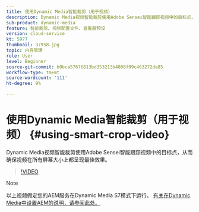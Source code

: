 ```yaml
---
title: 使用Dynamic Media智能裁剪（用于视频）
description: Dynamic Media视频智能裁剪使用Adobe Sensei智能跟踪视频中的目标点，从而确保视频在所有屏幕大小上都呈现最佳效果。
sub-product: dynamic-media
feature: 智能裁剪、视频配置文件、查看器预设
version: cloud-service
kt: 5977
thumbnail: 37958.jpg
topic: 内容管理
role: User
level: Beginner
source-git-commit: b0bca57676813bd353213b4808f99c463272de85
workflow-type: tm+mt
source-wordcount: '111'
ht-degree: 9%

---
```



# 使用Dynamic Media智能裁剪（用于视频） {#using-smart-crop-video}

Dynamic Media视频智能裁剪使用Adobe Sensei智能跟踪视频中的目标点，从而确保视频在所有屏幕大小上都呈现最佳效果。

>[!VIDEO](https://video.tv.adobe.com/v/37958/?quality=12)

>[!NOTE]
>
>以上视频假定您的AEM服务在Dynamic Media S7模式下运行。 [有关在Dynamic Media中设置AEM的说明，请参阅此处。](https://docs.adobe.com/content/help/zh-Hans/experience-manager-cloud-service/assets/dynamicmedia/config-dm.html)

